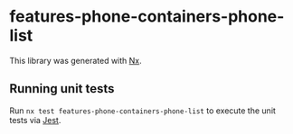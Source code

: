 # features-phone-containers-phone-list

This library was generated with [Nx](https://nx.dev).

## Running unit tests

Run `nx test features-phone-containers-phone-list` to execute the unit tests via [Jest](https://jestjs.io).
